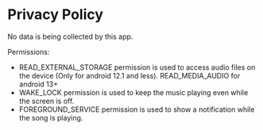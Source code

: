# Privacy Policy

No data is being collected by this app.

Permissions:

- READ_EXTERNAL_STORAGE permission is used to access audio files on the device (Only for android 12.1 and less). READ_MEDIA_AUDIO for android 13+
- WAKE_LOCK permission is used to keep the music playing even while the screen is off.
- FOREGROUND_SERVICE permission is used to show a notification while the song is playing.
